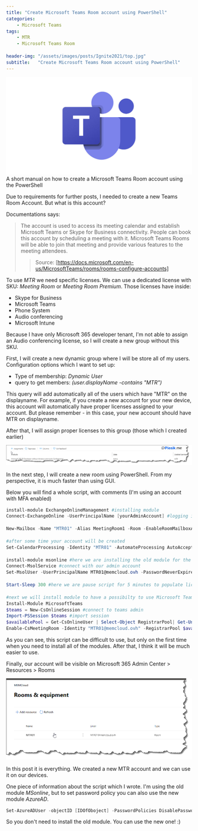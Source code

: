 ```yaml
---
title: "Create Microsoft Teams Room account using PowerShell"
categories:
    - Microsoft Teams
tags:
    - MTR
    - Microsoft Teams Room

header-img: "/assets/images/posts/Ignite2021/top.jpg"
subtitle:   "Create Microsoft Teams Room account using PowerShell"
---
```


![Create Microsoft Teams Room account using PowerShell](/assets/images/top_images/TeamsTOP.jpg)A short manual on how to create a Microsoft Teams Room account using the PowerShell

Due to requirements for further posts, I needed to create a new Teams Room Account. But what is this account?

Documentations says:
> The account is used to access its meeting calendar and establish Microsoft Teams or Skype for Business connectivity. People can book this account by scheduling a meeting with it. Microsoft Teams Rooms will be able to join that meeting and provide various features to the meeting attendees.
> > Source: [https://docs.microsoft.com/en-us/MicrosoftTeams/rooms/rooms-configure-accounts]

To use *MTR* we need specific licenses. We can use a dedicated license with SKU: *Meeting Room* or *Meeting Room Premium*. Those licenses have inside:

* Skype for Business
* Microsoft Teams
* Phone System
* Audio conferencing
* Microsoft Intune

Because I have only Microsoft 365 developer tenant, I'm not able to assign an Audio conferencing license, so I will create a new group without this SKU.

First, I will create a new dynamic group where I will be store all of my users. Configuration options which I want to set up:

* Type of membership: *Dynamic User*
* query to get members: *(user.displayName -contains "MTR")*

This query will add automatically all of the users which have "MTR" on the displayname. For example, if you create a new account for your new device, this account will automatically have proper licenses assigned to your account. But please remember - in this case, your new account should have MTR on displayname.

After that, I will assign proper licenses to this group (those which I created earlier)

![Create Microsoft Teams Room account using PowerShell](/assets/images/posts/2021/MTR-01/01.png)

In the next step, I will create a new room using PowerShell. From my perspective, it is much faster than using GUI.

Below you will find a whole script, with comments (I'm using an account with MFA enabled)

```powershell
install-module ExchangeOnlineManagement #installing module
Connect-ExchangeOnline -UserPrincipalName [yourAdminAccount] #logging in to Exchange module

New-Mailbox -Name "MTR01" -Alias MeetingRoom1 -Room -EnableRoomMailboxAccount $true -MicrosoftOnlineServicesID MTR01@memcloud.ovh -RoomMailboxPassword (ConvertTo-SecureString -String 'OurPasswordForConferenceRoom' -AsPlainText -Force) #creating a new account. Remember to change your password!

#after some time your account will be created
Set-CalendarProcessing -Identity "MTR01" -AutomateProcessing AutoAccept -AddOrganizerToSubject $false -DeleteComments $false -DeleteSubject $false -RemovePrivateProperty $false -AddAdditionalResponse $true -AdditionalResponse "Your meeting was scheduled. In any of questions, please contact with HelpDesk team." #Now we are setting up to automatically accept invites and set providing automatically reply with information that meeting was scheduled etc...

install-module msonline #here we are installing the old module for the Azure Active directory.
Connect-MsolService #connect with our admin account
Set-MsolUser -UserPrincipalName MTR01@memcloud.ovh -PasswordNeverExpires $true #set password to never expire

Start-Sleep 300 #here we are pause script for 5 minutes to populate licenses

#next we will install module to have a possibilty to use Microsoft Teams with PowerShell
Install-Module MicrosoftTeams
$teams = New-CsOnlineSession #connect to teams admin
Import-PSSession $teams #import session
$availablePool = Get-CsOnlineUser | Select-Object RegistrarPool| Get-Unique #get all RegistrarPool which is needen on the next step
Enable-CsMeetingRoom -Identity "MTR01@memcloud.ovh" -RegistrarPool $availablePool -SipAddressType EmailAddress
```

As you can see, this script can be difficult to use, but only on the first time when you need to install all of the modules. After that, I think it will be much easier to use.

Finally, our account will be visible on Microsoft 365 Admin Center > Resources > Rooms

![Create Microsoft Teams Room account using PowerShell](/assets/images/posts/2021/MTR-01/02.png)

In this post it is everything. We created a new MTR account and we can use it on our devices.

One piece of information about the script which I wrote. I'm using the old module *MSonline*, but to set password policy you can also use the new module *AzureAD*.

```powershell
Set-AzureADUser -objectID [IDOfOboject] -PasswordPolicies DisablePasswordExpiration
```

So you don't need to install the old module. You can use the new one! :)
